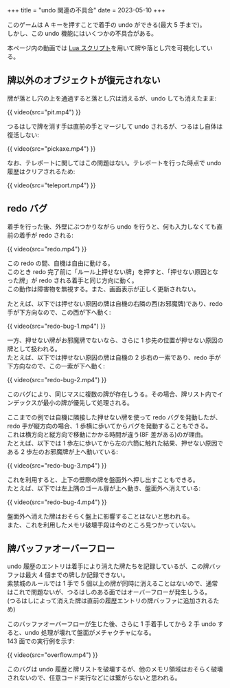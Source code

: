 +++
title = "undo 関連の不具合"
date = 2023-05-10
+++

このゲームは A キーを押すことで着手の undo ができる(最大 5 手まで)。  
しかし、この undo 機能にはいくつかの不具合がある。

本ページ内の動画では [Lua スクリプト](https://gist.github.com/taotao54321/96c2b1b329613cf67d0282e16ef2d73a)を用いて牌や落とし穴を可視化している。


## 牌以外のオブジェクトが復元されない

牌が落とし穴の上を通過すると落とし穴は消えるが、undo しても消えたまま:

{{ video(src="pit.mp4") }}

つるはしで牌を消す手は直前の手とマージして undo されるが、つるはし自体は復活しない:

{{ video(src="pickaxe.mp4") }}

なお、テレポートに関してはこの問題はない。テレポートを行った時点で undo 履歴はクリアされるため:

{{ video(src="teleport.mp4") }}


## redo バグ

着手を行った後、外壁にぶつかりながら undo を行うと、何も入力しなくても直前の着手が redo される:

{{ video(src="redo.mp4") }}

この redo の間、自機は自由に動ける。  
このとき redo 完了前に「ルール上押せない牌」を押すと、「押せない原因となった牌」が redo される着手と同じ方向に動く。  
この動作は障害物を無視する。また、画面表示が正しく更新されない。

たとえば、以下では押せない原因の牌は自機の右隣の西(お邪魔牌)であり、redo 手が下方向なので、この西が下へ動く:

{{ video(src="redo-bug-1.mp4") }}

一方、押せない牌がお邪魔牌でないなら、さらに 1 歩先の位置が押せない原因の牌として扱われる。  
たとえば、以下では押せない原因の牌は自機の 2 歩右の一索であり、redo 手が下方向なので、この一索が下へ動く:

{{ video(src="redo-bug-2.mp4") }}

このバグにより、同じマスに複数の牌が存在しうる。その場合、牌リスト内でインデックスが最小の牌が優先して処理される。

ここまでの例では自機に隣接した押せない牌を使って redo バグを発動したが、redo 手が縦方向の場合、1 歩横に歩いてからバグを発動することもできる。  
これは横方向と縦方向で移動にかかる時間が違う(8F 差がある)のが理由。  
たとえば、以下では 1 歩左に歩いてから左の六筒に触れた結果、押せない原因である 2 歩左のお邪魔牌が上へ動いている:

{{ video(src="redo-bug-3.mp4") }}

これを利用すると、上下の壁際の牌を盤面外へ押し出すこともできる。  
たとえば、以下では左上隅のゴール扉が上へ動き、盤面外へ消えている:

{{ video(src="redo-bug-4.mp4") }}

盤面外へ消えた牌はおそらく盤上に影響することはないと思われる。  
また、これを利用したメモリ破壊手段は今のところ見つかっていない。


## 牌バッファオーバーフロー

undo 履歴のエントリは着手により消えた牌たちを記録しているが、この牌バッファは最大 4 個までの牌しか記録できない。  
紫禁城のルールでは 1 手で 5 個以上の牌が同時に消えることはないので、通常はこれで問題ないが、つるはしのある面ではオーバーフローが発生しうる。  
(つるはしによって消えた牌は直前の履歴エントリの牌バッファに追加されるため)

このバッファオーバーフローが生じた後、さらに 1 手着手してから 2 手 undo すると、undo 処理が壊れて盤面がメチャクチャになる。  
143 面での実行例を示す:

{{ video(src="overflow.mp4") }}

このバグは undo 履歴と牌リストを破壊するが、他のメモリ領域はおそらく破壊されないので、任意コード実行などには繋がらないと思われる。

